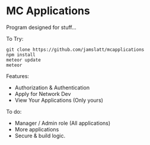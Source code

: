 # MC Applications

Program designed for stuff...




To Try:

    git clone https://github.com/jamslatt/mcapplications
    npm install
    meteor update
    meteor


Features:
- Authorization & Authentication
- Apply for Network Dev
- View Your Applications (Only yours)

To do:
- Manager / Admin role (All applications)
- More applications
- Secure & build logic.